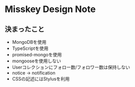 # Misskey Design Note

## 決まったこと
* MongoDBを使用
* TypeScriptを使用
* promised-mongoを使用
* mongooseを使用しない
* Userコレクションにフォロー数/フォロワー数は保持しない
* notice -> notification
* CSSの記述にはStylusを利用
